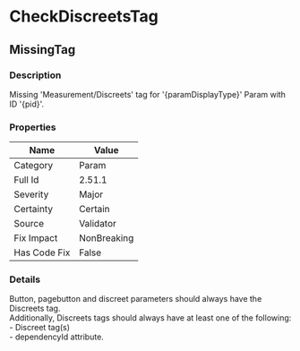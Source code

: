 ﻿---  
uid: Validator_2_51_1  
---

# CheckDiscreetsTag

## MissingTag

### Description

Missing 'Measurement\/Discreets' tag for '{paramDisplayType}' Param with ID '{pid}'.

### Properties

| Name         | Value       |
| ------------ | ----------- |
| Category     | Param       |
| Full Id      | 2.51.1      |
| Severity     | Major       |
| Certainty    | Certain     |
| Source       | Validator   |
| Fix Impact   | NonBreaking |
| Has Code Fix | False       |

### Details

Button, pagebutton and discreet parameters should always have the Discreets tag.  
Additionally, Discreets tags should always have at least one of the following:  
\- Discreet tag(s)  
\- dependencyId attribute.
